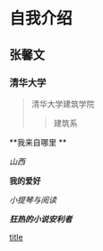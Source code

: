 # 自我介绍

## 张馨文

### 清华大学

> 清华大学建筑学院
>
> > 建筑系

**我来自哪里 **

*山西*

**我的爱好**

*小提琴与阅读*

***狂热的小说安利者***

[title](https://www.archdaily.cn/cn)












